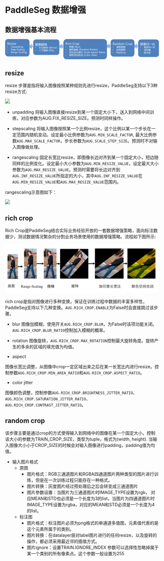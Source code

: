 # PaddleSeg 数据增强


## 数据增强基本流程

![](imgs/data_aug_flow.png)

## resize  

resize 步骤是指将输入图像按照某种规则先进行resize，PaddleSeg支持以下3种resize方式:

![](imgs/aug_method.png)

- unpadding
将输入图像直接resize到某一个固定大小下，送入到网络中间训练，对应参数为AUG.FIX_RESIZE_SIZE。预测时同样操作。

- stepscaling
将输入图像按照某一个比例resize，这个比例以某一个步长在一定范围内随机变动。设定最小比例参数为`AUG.MIN_SCALE_FACTOR`, 最大比例参数`AUG.MAX_SCALE_FACTOR`，步长参数为`AUG.SCALE_STEP_SIZE`。预测时不对输入图像做处理。

- rangescaling
固定长宽比resize，即图像长边对齐到某一个固定大小，短边随同样的比例变化。设定最小大小参数为`AUG.MIN_RESIZE_VALUE`，设定最大大小参数为`AUG.MAX_RESIZE_VALUE`。预测时需要将长边对齐到`AUG.INF_RESIZE_VALUE`所指定的大小，其中`AUG.INF_RESIZE_VALUE`在`AUG.MIN_RESIZE_VALUE`和`AUG.MAX_RESIZE_VALUE`范围内。

rangescaling示意图如下：

![](imgs/rangescale.png)

## rich crop  

Rich Crop是PaddleSeg结合实际业务经验开放的一套数据增强策略，面向标注数据少，测试数据情况繁杂的分割业务场景使用的数据增强策略。流程如下图所示:

![RichCrop示意图](imgs/data_aug_example.png)

rich crop是指对图像进行多种变换，保证在训练过程中数据的丰富多样性，PaddleSeg支持以下几种变换。`AUG.RICH_CROP.ENABLE`为False时会直接跳过该步骤。

- blur
图像加模糊，使用开关`AUG.RICH_CROP.BLUR`，为False时该项功能关闭。`AUG.RICH_CROP.BLUR_RATIO`控制加入模糊的概率。

- rotation
图像旋转，`AUG.RICH_CROP.MAX_ROTATION`控制最大旋转角度。旋转产生的多余的区域的填充值为均值。

- aspect

图像长宽比调整，从图像中crop一定区域出来之后在某一长宽比内进行resize。控制参数`AUG.RICH_CROP.MIN_AREA_RATIO`和`AUG.RICH_CROP.ASPECT_RATIO`。

- color jitter

图像颜色调整，控制参数`AUG.RICH_CROP.BRIGHTNESS_JITTER_RATIO`、`AUG.RICH_CROP.SATURATION_JITTER_RATIO`、`AUG.RICH_CROP.CONTRAST_JITTER_RATIO`。

## random crop  

该步骤主要是通过crop的方式使得输入到网络中的图像在某一个固定大小，控制该大小的参数为TRAIN_CROP_SIZE，类型为tuple，格式为(width, height). 当输入图像大小小于CROP_SIZE的时候会对输入图像进行padding，padding值为均值。

- 输入图片格式
    - 原图
        - 图片格式：RGB三通道图片和RGBA四通道图片两种类型的图片进行训练，但是在一次训练过程只能存在一种格式。
        - 图片转换：灰度图片经过预处理后之后会转变成三通道图片
        - 图片参数设置：当图片为三通道图片时IMAGE_TYPE设置为rgb， 对应MEAN和STD也必须是一个长度为3的list，当图片为四通道图片时IMAGE_TYPE设置为rgba，对应的MEAN和STD必须是一个长度为4的list。
    - 标注图
        - 图片格式：标注图片必须为png格式的单通道多值图，元素值代表的是这个元素所属于的类别。
        - 图片转换：在datalayer层对label图片进行的任何resize，以及旋转的操作，都必须采用最近邻的插值方式。
        - 图片ignore：设置TRAIN.IGNORE_INDEX 参数可以选择性忽略掉属于某一个类别的所有像素点。这个参数一般设置为255
